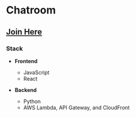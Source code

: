 # Chatroom

## [Join Here](www.mattreidy.com)

### Stack

- **Frontend**
  - JavaScript
  - React

- **Backend**
  - Python
  - AWS Lambda, API Gateway, and CloudFront